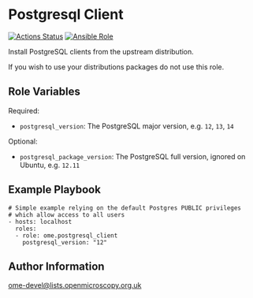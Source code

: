 Postgresql Client
=================

[![Actions Status](https://github.com/ome/ansible-role-postgresql-client/workflows/Molecule/badge.svg)](https://github.com/ome/ansible-role-postgresql-client/actions)
[![Ansible Role](https://img.shields.io/badge/ansible--galaxy-postgresql_client-blue.svg)](https://galaxy.ansible.com/ui/standalone/roles/ome/postgresql_client/)

Install PostgreSQL clients from the upstream distribution.

If you wish to use your distributions packages do not use this role.


Role Variables
--------------

Required:
- `postgresql_version`: The PostgreSQL major version, e.g. `12`, `13`, `14`

Optional:
- `postgresql_package_version`: The PostgreSQL full version, ignored on Ubuntu, e.g. `12.11`


Example Playbook
----------------

    # Simple example relying on the default Postgres PUBLIC privileges
    # which allow access to all users
    - hosts: localhost
      roles:
      - role: ome.postgresql_client
        postgresql_version: "12"


Author Information
------------------

ome-devel@lists.openmicroscopy.org.uk
